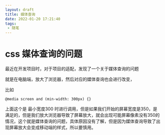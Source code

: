 ```yaml
---
layout: draft
title: 媒体查询
date: 2022-01-20 17:21:40
tags:
 - 随笔
---
```




#  css 媒体查询的问题

最近在开发项目时，对于项目的适配，发现了一个关于媒体查询的问题

就是在电脑端，放大了浏览器，然后对应的媒体查询也会进行改变，

比如

```
@media screen and (min-width: 300px) {}
```

上面这个是 最小宽度300 时进行调用，但是如果我们开始的屏幕宽度是350，是满足的，但是我们放大浏览器导致了屏幕放大，就会出现可能屏幕像素没有350的情况，这个就是媒体查询的问题，具体原因没有了解，但是因为媒体查询导致了出现屏幕放大会变成移动端的样式，所以要慎用。
